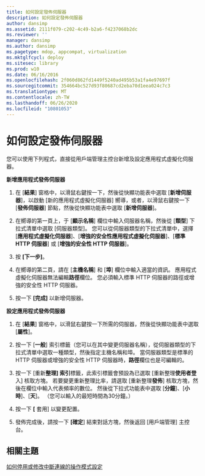 ```yaml
---
title: 如何設定發佈伺服器
description: 如何設定發佈伺服器
author: dansimp
ms.assetid: 2111f079-c202-4c49-b2a6-f4237068b2dc
ms.reviewer: ''
manager: dansimp
ms.author: dansimp
ms.pagetype: mdop, appcompat, virtualization
ms.mktglfcycl: deploy
ms.sitesec: library
ms.prod: w10
ms.date: 06/16/2016
ms.openlocfilehash: 2f060d862fd1449f5240ad495b53a1fa4e97697f
ms.sourcegitcommit: 354664bc527d93f80687cd2eba70d1eea024c7c3
ms.translationtype: MT
ms.contentlocale: zh-TW
ms.lasthandoff: 06/26/2020
ms.locfileid: "10801053"
---
```

# 如何設定發佈伺服器


您可以使用下列程式，直接從用戶端管理主控台新增及設定應用程式虛擬化伺服器。

**新增應用程式發佈伺服器**

1.  在 [**結果**] 窗格中，以滑鼠右鍵按一下，然後從快顯功能表中選取 [**新增伺服器**]，以啟動 [新的應用程式虛擬化伺服器] 嚮導，或者，以滑鼠右鍵按一下 [**發佈伺服器**] 節點，然後從快顯功能表中選取 [**新增伺服器**]。

2.  在嚮導的第一頁上，于 [**顯示名稱**] 欄位中輸入伺服器名稱，然後從 [**類型**] 下拉式清單中選取 [伺服器類型]。 您可以從伺服器類型的下拉式清單中，選擇 [**應用程式虛擬化伺服器**]、[**增強的安全性應用程式虛擬化伺服器**]、[**標準 HTTP 伺服器**] 或 [**增強的安全性 HTTP 伺服器**]。

3.  按 **\[下一步\]**。

4.  在嚮導的第二頁，請在 [**主機名稱**] 和 [**埠**] 欄位中輸入適當的資訊。 應用程式虛擬化伺服器無法編輯**路徑**欄位。 您必須輸入標準 HTTP 伺服器的路徑或增強的安全性 HTTP 伺服器。

5.  按一下 **[完成]** 以新增伺服器。

**設定應用程式發佈伺服器**

1.  在 [**結果**] 窗格中，以滑鼠右鍵按一下所需的伺服器，然後從快顯功能表中選取 [**屬性**]。

2.  按一下 [**一般**] 索引標籤（您可以在其中變更伺服器名稱），從伺服器類型的下拉式清單中選取一種類型，然後指定主機名稱和埠。 當伺服器類型是標準的 HTTP 伺服器或增強的安全性 HTTP 伺服器時，**路徑**欄位也是可編輯的。

3.  按一下 [重新**整理] 索引**標籤，此索引標籤會預設為已選取 [重新整理**使用者登**入] 核取方塊。 若要變更重新整理比率，請選取 [重新整理**發佈**] 核取方塊，然後在欄位中輸入代表頻率的數位。 然後從下拉式功能表中選取 [**分鐘**]、[**小時**]、[**天**]。 （您可以輸入的最短時間為30分鐘。）

4.  按一下 **[** 套用] 以變更配置。

5.  發佈完成後，請按一下 **[確定**] 結束對話方塊，然後返回 [用戶端管理] 主控台。

## 相關主題


[如何停用或修改中斷連線的操作模式設定](how-to-disable-or-modify-disconnected-operation-mode-settings.md)

 

 





